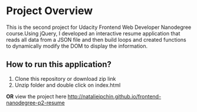 # Project Overview

This is the second project for Udacity Frontend Web Developer Nanodegree course.Using jQuery, I developed an interactive resume application that reads all data from a JSON file and then build loops and created functions to dynamically modify the DOM to display the information.

## How to run this application?
1. Clone this repository or download zip link
2. Unzip folder and double click on index.html

**OR** view the project here http://nataliejpchin.github.io/frontend-nanodegree-p2-resume

